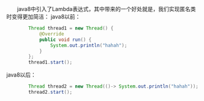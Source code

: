 &ensp;&ensp;&ensp;&ensp;java8中引入了Lambda表达式，其中带来的一个好处就是，我们实现匿名类时变得更加简洁：
java8以前：
```java
        Thread thread1 = new Thread() {
            @Override
            public void run() {
                System.out.println("hahah");
            }
        };
        thread1.start();
```
java8以后：
```java
        Thread thread2 = new Thread(()-> System.out.println("hahah"));
        thread2.start();
```
